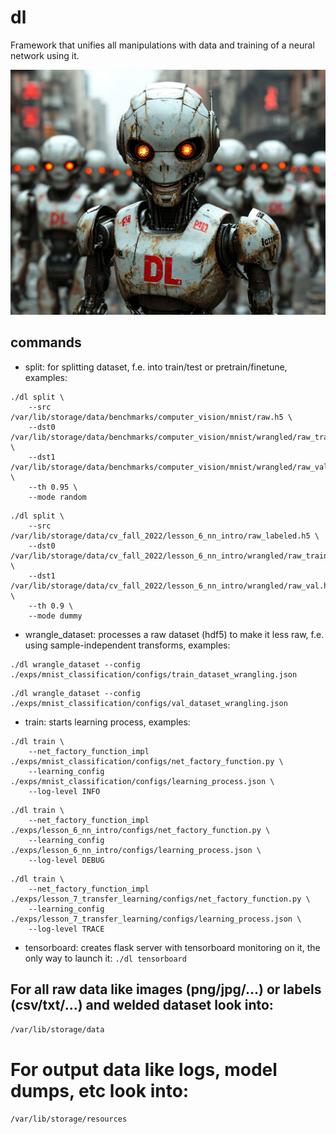 # dl
Framework that unifies all manipulations with data and training of a neural network using it.

![Logotype](./logo.jpg)

## commands
* split: for splitting dataset, f.e. into train/test or pretrain/finetune, examples:
```
./dl split \
    --src /var/lib/storage/data/benchmarks/computer_vision/mnist/raw.h5 \
    --dst0 /var/lib/storage/data/benchmarks/computer_vision/mnist/wrangled/raw_train.h5 \
    --dst1 /var/lib/storage/data/benchmarks/computer_vision/mnist/wrangled/raw_val.h5 \
    --th 0.95 \
    --mode random
```
```
./dl split \
    --src /var/lib/storage/data/cv_fall_2022/lesson_6_nn_intro/raw_labeled.h5 \
    --dst0 /var/lib/storage/data/cv_fall_2022/lesson_6_nn_intro/wrangled/raw_train.h5 \
    --dst1 /var/lib/storage/data/cv_fall_2022/lesson_6_nn_intro/wrangled/raw_val.h5 \
    --th 0.9 \
    --mode dummy
```

* wrangle_dataset: processes a raw dataset (hdf5) to make it less raw, f.e. using sample-independent transforms, examples:
```
./dl wrangle_dataset --config ./exps/mnist_classification/configs/train_dataset_wrangling.json
```
```
./dl wrangle_dataset --config ./exps/mnist_classification/configs/val_dataset_wrangling.json
```

* train: starts learning process, examples:
```
./dl train \
    --net_factory_function_impl ./exps/mnist_classification/configs/net_factory_function.py \
    --learning_config ./exps/mnist_classification/configs/learning_process.json \
    --log-level INFO
```
```
./dl train \
    --net_factory_function_impl ./exps/lesson_6_nn_intro/configs/net_factory_function.py \
    --learning_config ./exps/lesson_6_nn_intro/configs/learning_process.json \
    --log-level DEBUG
```
```
./dl train \
    --net_factory_function_impl ./exps/lesson_7_transfer_learning/configs/net_factory_function.py \
    --learning_config ./exps/lesson_7_transfer_learning/configs/learning_process.json \
    --log-level TRACE
```

* tensorboard: creates flask server with tensorboard monitoring on it, the only way to launch it:
```./dl tensorboard```

## For all raw data like images (png/jpg/...) or labels (csv/txt/...) and welded dataset look into:
```/var/lib/storage/data```


# For output data like logs, model dumps, etc look into:
```/var/lib/storage/resources```

